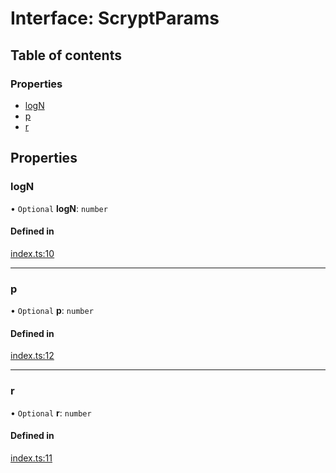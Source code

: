# Interface: ScryptParams

## Table of contents

### Properties

- [logN](ScryptParams.md#logn)
- [p](ScryptParams.md#p)
- [r](ScryptParams.md#r)

## Properties

### logN

• `Optional` **logN**: `number`

#### Defined in

[index.ts:10](https://github.com/juanelas/scrypt-mcf/blob/a7537da/src/ts/index.ts#L10)

___

### p

• `Optional` **p**: `number`

#### Defined in

[index.ts:12](https://github.com/juanelas/scrypt-mcf/blob/a7537da/src/ts/index.ts#L12)

___

### r

• `Optional` **r**: `number`

#### Defined in

[index.ts:11](https://github.com/juanelas/scrypt-mcf/blob/a7537da/src/ts/index.ts#L11)
